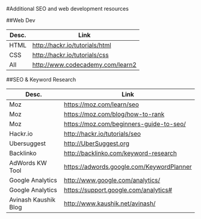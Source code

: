 #Additional SEO and web development resources

##Web Dev

Desc. | Link
----- | -------------------------------
HTML | http://hackr.io/tutorials/html
CSS | http://hackr.io/tutorials/css 
All | http://www.codecademy.com/learn2 

##SEO & Keyword Research

Desc. | Link
---- | -------------------------------
Moz | https://moz.com/learn/seo
Moz | https://moz.com/blog/how-to-rank
Moz | https://moz.com/beginners-guide-to-seo/
Hackr.io | http://hackr.io/tutorials/seo
Ubersuggest | http://UberSuggest.org
Backlinko | http://backlinko.com/keyword-research
AdWords KW Tool | https://adwords.google.com/KeywordPlanner
Google Analytics | http://www.google.com/analytics/
Google Analytics | https://support.google.com/analytics#
Avinash Kaushik Blog | http://www.kaushik.net/avinash/